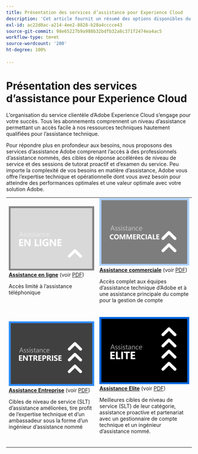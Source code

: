 ```yaml
---
title: Présentation des services d’assistance pour Experience Cloud
description: 'Cet article fournit un résumé des options disponibles du service clientèle pour d’Adobe Experience Cloud. Ces options sont les suivantes : en ligne, commerciale, aux entreprises et Elite.'
exl-id: ac22d8ac-a214-4ee2-8828-b28a4cccce43
source-git-commit: 98e65227b9a988b32bdfb32a8c371f2474ea4ac5
workflow-type: tm+mt
source-wordcount: '200'
ht-degree: 100%

---
```


# Présentation des services d’assistance pour Experience Cloud

L’organisation du service clientèle d’Adobe Experience Cloud s’engage pour votre succès. Tous les abonnements comprennent un niveau d’assistance permettant un accès facile à nos ressources techniques hautement qualifiées pour l’assistance technique.

Pour répondre plus en profondeur aux besoins, nous proposons des services d’assistance Adobe comprenant l’accès à des professionnels d’assistance nommés, des cibles de réponse accélérées de niveau de service et des sessions de tutorat proactif et d’examen du service. Peu importe la complexité de vos besoins en matière d’assistance, Adobe vous offre l’expertise technique et opérationnelle dont vous avez besoin pour atteindre des performances optimales et une valeur optimale avec votre solution Adobe.

<table style="table-layout:fixed">
<tr>
  <td>
    <a href="online.md">
    <img alt="En ligne" src="assets/OnlineSupportThumbnail.png"/>
    </a>
    <div>
    <a href="online.md"><strong>Assistance en ligne</strong></a> (voir <a href="assets/OnlineSupportDatasheet.pdf" target="_blank">PDF</a>)
    </div>
    <p>Accès limité à l’assistance téléphonique</p>
    <br>
  </td>
  <td>
    <a href="business.md">
      <img alt="Commerciale" src="assets/BusinessSupportThumbnail.png">
    </a>
    <div>
    <a href="business.md"><strong>Assistance commerciale</strong></a> (voir <a href="assets/BusinessSupportDatasheet.pdf" target="_blank">PDF</a>)
    </div>
    <p>Accès complet aux équipes d’assistance technique d’Adobe et à une assistance principale du compte pour la gestion de compte</p>
    <br>
  </td>
</tr>
<tr>
  <td>
    <a href="enterprise.md">
    <img alt="Entreprise" src="assets/EnterpriseSupportThumbnail.png"/>
    </a>
    <div>
    <a href="enterprise.md"><strong>Assistance Entreprise</strong></a> (voir <a href="assets/EnterpriseSupportDatasheet.pdf" target="_blank">PDF</a>)
    </div>
    <p>Cibles de niveau de service (SLT) d’assistance améliorées, tire profit de l’expertise technique et d’un ambassadeur sous la forme d’un ingénieur d’assistance nommé</p>
    <br>
  </td>
  <td>
    <a href="elite.md">
      <img alt="Elite" src="assets/EliteSupportThumbnail.png">
    </a>
    <div>
    <a href="elite.md"><strong>Assistance Elite</strong></a> (voir <a href="assets/EliteSupportDatasheet.pdf" target="_blank">PDF</a>)
    </div>
    <p>Meilleures cibles de niveau de service (SLT) de leur catégorie, assistance proactive et partenariat avec un gestionnaire de compte technique et un ingénieur d’assistance nommé.</p>
    <br>
  </td>
</tr>
</table>
